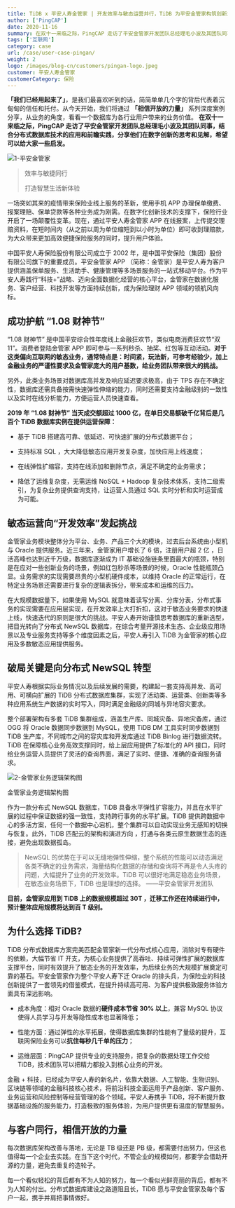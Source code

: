 ```yaml
---
title: TiDB x 平安人寿金管家 | 开发效率与敏态运营并行，TiDB 为平安金管家构筑创新业务的基石
author: ['PingCAP']
date: 2020-11-16
summary: 在双十一来临之际，PingCAP 走访了平安金管家开发团队总经理毛小波及其团队同事，结合分布式数据库技术的应用和前瞻实践，分享他们在数字创新的思考和见解，希望可以给大家一些启发。
tags: ['互联网']
category: case
url: /case/user-case-pingan/
weight: 2
logo: /images/blog-cn/customers/pingan-logo.jpeg
customer: 平安人寿金管家
customerCategory: 保险
---
```


**「我们已经用起来了」**，是我们最喜欢听到的话，简简单单几个字的背后代表着沉甸甸的信任和托付。从今天开始，我们将通过 **「相信开放的力量」** 系列深度案例分享，从业务的角度，看看一个数据库为各行业用户带来的业务价值。 **在双十一来临之际，PingCAP 走访了平安金管家开发团队总经理毛小波及其团队同事，结合分布式数据库技术的应用和前瞻实践，分享他们在数字创新的思考和见解，希望可以给大家一些启发。**

![1-平安金管家](media/user-case-pingan/1-平安金管家.jpg)

>效率与敏捷同行
>
>打造智慧生活新体验

一场突如其来的疫情带来保险业线上服务的革新，使用手机 APP 办理保单缴费、报案理赔、保单贷款等各种业务成为刚需。在数字化创新技术的支撑下，保险行业开启了一场颠覆性变革。现在，通过平安人寿金管家 APP 在线报案，上传提交理赔资料，在短时间内（从之前以周为单位缩短到以小时为单位）即可收到理赔款，为大众带来更加高效便捷保险服务的同时，提升用户体验。

中国平安人寿保险股份有限公司成立于 2002 年，是中国平安保险（集团）股份有限公司旗下的重要成员。平安金管家 APP （简称：金管家）是平安人寿为客户提供涵盖保单服务、生活助手、健康管理等多场景服务的一站式移动平台。作为平安人寿践行“科技+”战略、迈向全面数据化经营的核心平台，金管家在数据化服务、客户经营、科技开发等方面持续创新，成为保险理财 APP 领域的领航风向标。

## 成功护航 “1.08 财神节”

“1.08 财神节” 是中国平安综合性年度线上金融狂欢节，类似电商消费狂欢节“双 11”。消费者登陆金管家 APP 即可参与一系列秒杀、抽奖、红包等互动活动。**对于这类偏向互联网的敏态业务，通常特点是：时间紧，玩法新，可参考经验少，加上金融业务的严谨性要求及金管家庞大的用户基数，给业务团队带来很大的挑战。**

另外，此类业务场景对数据库高并发及响应延迟要求极高，由于 TPS 存在不确定性，数据库还需具备按需快速弹性伸缩的能力，同时还需要支持金融级别的一致性以及实时在线分析能力，方便运营人员快速查看。

**2019 年 “1.08 财神节” 当天成交额超过 1000 亿，在单日交易额破千亿背后是几百个 TiDB 数据库实例在提供运营保障：**

- 基于 TiDB 搭建高可靠、低延迟、可快速扩展的分布式数据平台；

- 支持标准 SQL ，大大降低敏态应用开发复杂度，加快应用上线速度；

- 在线弹性扩缩容，支持在线添加和删除节点，满足不确定的业务需求；

- 降低了运维复杂度，无需运维 NoSQL + Hadoop 复杂技术体系，支持二级索引，为复杂业务提供查询支持，让运营人员通过 SQL 实时分析和实时运营成为可能。

## 敏态运营向“开发效率”发起挑战

金管家业务模块整体分为平台、业务、产品三个大的模块，过去后台系统由小型机与 Oracle 提供服务。近三年来，金管家用户增长了 6 倍，注册用户超 2 亿 ，日活高峰也达到近千万级，数据库逐渐成为 IT 基础设施链条里面最大的瓶颈，特别是在应对一些创新业务的场景，例如红包秒杀等场景的时候，Oracle 性能瓶颈凸显。业务需求的实现需要昂贵的小型机硬件成本，以维持 Oracle 的正常运行，在特定业务场景还需要进行复杂的逻辑表拆分，带来成本和运维的压力。

在大规模数据量下，如果使用 MySQL 就意味着读写分离、分库分表，分布式事务的实现需要在应用层实现，在开发效率上大打折扣，这对于敏态业务要求的快速上线，快速迭代的原则是很大的挑战。平安人寿开始谨慎思考数据库的重新选型，把目光转向了分布式 NewSQL 数据库，在综合考量开源技术生态、企业级应用场景以及专业服务支持等多个维度因素之后，平安人寿引入 TiDB 为金管家的核心应用及多数敏态应用提供服务。

## 破局关键是向分布式 NewSQL 转型

平安人寿根据实际业务情况以及后续发展的需要，构建起一套支持高并发、高可用、可横向扩展的 TiDB 分布式数据库集群，实现了活动类、运营类、创新类等多种应用系统生产数据的实时写入，同时满足金融级的同城与异地容灾要求。

整个部署架构有多套 TiDB 集群组成，涵盖生产库、同城灾备、异地灾备库，通过 OGG 将 Oracle 数据同步数据到 MySQL，使用 TiDB DM 工具实时同步数据到 TiDB 生产库，不同城市之间的容灾库和开发库通过 TiDB Binlog 进行数据流转。TiDB 在保障核心业务高效支撑同时，给上层应用提供了标准化的 API 接口，同时给业务运营人员提供了灵活的查询界面，满足了实时、便捷、准确的查询服务请求。

![2-金管家业务逻辑架构图](media/user-case-pingan/2-金管家业务逻辑架构图.png)

<div class="caption-center">金管家业务逻辑架构图</div>

作为一款分布式 NewSQL 数据库，TiDB 具备水平弹性扩容能力，并且在水平扩展的过程中保证数据的强一致性，支持跨行事务的水平扩展。TiDB 提供跨数据中心的多活方案，任何一个数据中心宕机，整个集群可以自动实现业务无感知的切换与恢复。此外，TiDB 匹配云的架构和演进方向 ，打通与各类云原生数据生态的连接，避免出现数据孤岛。

>NewSQL 的优势在于可以无缝地弹性伸缩，整个系统的性能可以动态满足各类不确定的业务需求，海量结构化数据的存储和查询将不再是令人头疼的问题，大幅提升了业务的开发效率。TiDB 可以很好地满足稳态业务场景，在敏态业务场景下，TiDB 也是理想的选择。   ——平安金管家开发团队

**目前，金管家应用到 TiDB 上的数据规模超过 30T ，迁移工作还在持续进行中，预计整体应用规模将达到百 T 级别。**

## 为什么选择 TiDB?

TiDB 分布式数据库方案完美匹配金管家新一代分布式核心应用，消除对专有硬件的依赖，大幅节省 IT 开支，为核心业务提供了高吞吐、持续可弹性扩展的数据库支撑平台，同时有效提升了敏态业务的开发效率，为后续业务的大规模扩展奠定可靠的基石。平安金管家作为整个平安人寿下迁 Oracle 的排头兵，为保险业的科技创新提供了一套领先的借鉴模式，在提升持续高可用、为客户提供极致服务体验方面具有深远影响。

- 成本角度：相对 Oracle 数据的**硬件成本节省 30% 以上**，兼容 MySQL 协议使得人员学习与开发等隐性成本也显著降低；

- 性能方面：通过弹性的水平拓展，使得数据库集群的性能有了量级的提升，互联网保险业务可以**抗住每秒几千单的压力**；

- 运维层面：PingCAP 提供专业的支持服务，把复杂的数据处理工作交给 TiDB，技术团队可以把精力都投入到核心业务的开发。

金融 + 科技，已经成为平安人寿的新名⽚，依靠大数据、人工智能、生物识别、区块链等领域的金融科技核心技术，将前沿科技全面运用于产品创新、客户服务、业务运营和风险控制等经营管理的各个领域。平安人寿携手 TiDB，将不断提升数据基础设施的服务能力，打造极致的服务体验，为用户提供更有温度的智慧服务。

## 与客户同行，相信开放的力量

每次数据库架构改善与落地，无论是 TB 级还是 PB 级，都需要付出努力，但这也值得每一个企业去实践。在当下这个时代，不管企业的规模如何，都要学会借助开源的力量，避免去重复的造轮子。

每一个看似轻松的背后都有不为人知的努力，每一个看似光鲜亮丽的背后，都有不为人知的付出。分布式数据库建设之路道阻且长，TiDB 愿与平安金管家及每个客户一起，携手并肩把事情做好。